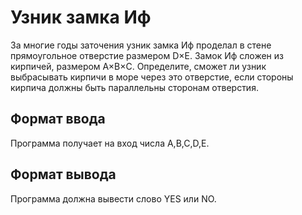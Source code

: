 # Узник замка Иф

За многие годы заточения узник замка Иф проделал в стене прямоугольное отверстие размером
D×E. Замок Иф сложен из кирпичей, размером A×B×C. Определите, сможет ли узник выбрасывать кирпичи 
в море через это отверстие, если стороны кирпича должны быть параллельны сторонам отверстия.

## Формат ввода
Программа получает на вход числа A,B,C,D,E.

## Формат вывода
Программа должна вывести слово YES или NO.